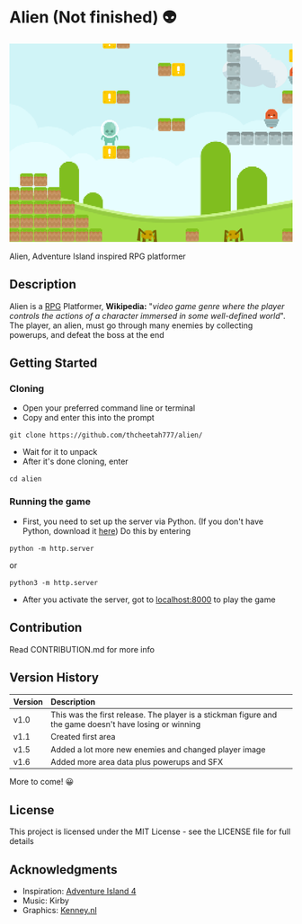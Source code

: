 # Alien (Not finished) :alien:

![Screenshot](assets/imgs/screenshot.png)

Alien, Adventure Island inspired RPG platformer

## Description

Alien is a [RPG](https://en.wikipedia.org/wiki/Role-playing_video_game) Platformer, **Wikipedia:** "*video game genre where the player controls the actions of a character immersed in some well-defined world*". The player, an alien, must go through many enemies by collecting powerups, and defeat the boss at the end

## Getting Started

### Cloning

* Open your preferred command line or terminal
* Copy and enter this into the prompt

```
git clone https://github.com/thcheetah777/alien/
```

* Wait for it to unpack
* After it's done cloning, enter

```
cd alien
```

### Running the game

* First, you need to set up the server via Python. (If you don't have Python, download it [here](https://www.python.org/)) Do this by entering
```
python -m http.server
```
or
```
python3 -m http.server
```
* After you activate the server, got to [localhost:8000](localhost:8000) to play the game

## Contribution

Read CONTRIBUTION.md for more info

## Version History

| Version | Description |
| :------------- | :------------- |
| v1.0 | This was the first release. The player is a stickman figure and the game doesn't have losing or winning |
| v1.1 | Created first area |
| v1.5 | Added a lot more new enemies and changed player image |
| v1.6 | Added more area data plus powerups and SFX |

More to come! :grinning:

## License

This project is licensed under the MIT License - see the LICENSE file for full details

## Acknowledgments

* Inspiration: [Adventure Island 4](https://en.wikipedia.org/wiki/Adventure_Island_(video_game))
* Music: Kirby
* Graphics: [Kenney.nl](https://kenney.nl/assets)
